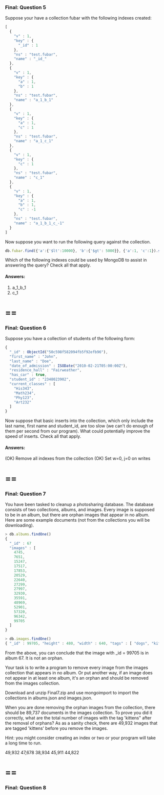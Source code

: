 


### Final: Question 5

Suppose your have a collection fubar with the following indexes created:

```javascript
[
  {
    "v" : 1,
    "key" : {
      "_id" : 1
    },
    "ns" : "test.fubar",
    "name" : "_id_"
  },
  {
    "v" : 1,
    "key" : {
      "a" : 1,
      "b" : 1
    },
    "ns" : "test.fubar",
    "name" : "a_1_b_1"
  },
  {
    "v" : 1,
    "key" : {
      "a" : 1,
      "c" : 1
    },
    "ns" : "test.fubar",
    "name" : "a_1_c_1"
  },
  {
    "v" : 1,
    "key" : {
      "c" : 1
    },
    "ns" : "test.fubar",
    "name" : "c_1"
  },
  {
    "v" : 1,
    "key" : {
      "a" : 1,
      "b" : 1,
      "c" : -1
    },
    "ns" : "test.fubar",
    "name" : "a_1_b_1_c_-1"
  }
]
```

Now suppose you want to run the following query against the collection.

```javascript
db.fubar.find({'a':{'$lt':10000}, 'b':{'$gt': 5000}}, {'a':1, 'c':1}).sort({'c':-1})
```

Which of the following indexes could be used by MongoDB to assist in answering the query? Check all that apply.

#### Answers:

1. a_1_b_1
1. c_1

# ==

### Final: Question 6

Suppose you have a collection of students of the following form:

```javascript
{
  "_id" : ObjectId("50c598f582094fb5f92efb96"),
  "first_name" : "John",
  "last_name" : "Doe",
  "date_of_admission" : ISODate("2010-02-21T05:00:00Z"),
  "residence_hall" : "Fairweather",
  "has_car" : true,
  "student_id" : "2348023902",
  "current_classes" : [
    "His343",
    "Math234",
    "Phy123",
    "Art232"
  ]
}
```

Now suppose that basic inserts into the collection, which only include the last name, first name and student_id, are too slow (we can't do enough of them per second from our program). What could potentially improve the speed of inserts. Check all that apply.

#### Answers:

(OK) Remove all indexes from the collection
(OK) Set w=0, j=0 on writes


# ==

### Final: Question 7

You have been tasked to cleanup a photosharing database. The database consists of two collections, albums, and images. Every image is supposed to be in an album, but there are orphan images that appear in no album. Here are some example documents (not from the collections you will be downloading).

```javascript
> db.albums.findOne()
{
  "_id" : 67
  "images" : [
    4745,
    7651,
    15247,
    17517,
    17853,
    20529,
    22640,
    27299,
    27997,
    32930,
    35591,
    48969,
    52901,
    57320,
    96342,
    99705
  ]
}

> db.images.findOne()
{ "_id" : 99705, "height" : 480, "width" : 640, "tags" : [ "dogs", "kittens", "work" ] }

```

From the above, you can conclude that the image with _id = 99705 is in album 67. It is not an orphan.

Your task is to write a program to remove every image from the images collection that appears in no album. Or put another way, if an image does not appear in at least one album, it's an orphan and should be removed from the images collection.

Download and unzip Final7.zip and use mongoimport to import the collections in albums.json and images.json.

When you are done removing the orphan images from the collection, there should be 89,737 documents in the images collection. To prove you did it correctly, what are the total number of images with the tag 'kittens" after the removal of orphans? As as a sanity check, there are 49,932 images that are tagged 'kittens' before you remove the images.

Hint: you might consider creating an index or two or your program will take a long time to run.

49,932
47,678
38,934
45,911
44,822

# ==

### Final: Question 8

